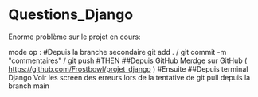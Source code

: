 # **Questions_Django**

Enorme problème sur le projet en cours:

mode op : 
#Depuis la branche secondaire
git add . / git commit -m "commentaires" / git push
#THEN
##Depuis GitHub
Merdge sur GitHub ( https://github.com/Frostbowl/projet_django )
#Ensuite
##Depuis terminal Django
Voir les screen des erreurs lors de la tentative de git pull depuis la branch main

